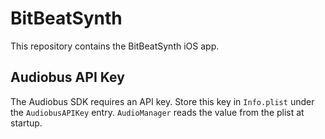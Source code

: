 # BitBeatSynth

This repository contains the BitBeatSynth iOS app.

## Audiobus API Key

The Audiobus SDK requires an API key. Store this key in `Info.plist` under the
`AudiobusAPIKey` entry. `AudioManager` reads the value from the plist at
startup.
